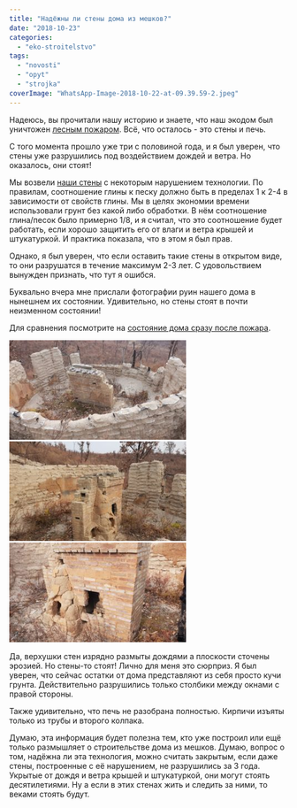 ```yaml
---
title: "Надёжны ли стены дома из мешков?"
date: "2018-10-23"
categories: 
  - "eko-stroitelstvo"
tags: 
  - "novosti"
  - "opyt"
  - "strojka"
coverImage: "WhatsApp-Image-2018-10-22-at-09.39.59-2.jpeg"
---
```


Надеюсь, вы прочитали нашу историю и знаете, что наш экодом был уничтожен [лесным пожаром](/fire/). Всё, что осталось - это стены и печь.

С того момента прошло уже три с половиной года, и я был уверен, что стены уже разрушились под воздействием дождей и ветра. Но оказалось, они стоят!

Мы возвели [наши стены](/stroim-iz-meshkov-s-gruntom/) с некоторым нарушением технологии. По правилам, соотношение глины к песку должно быть в пределах 1 к 2-4 в зависимости от свойств глины. Мы в целях экономии времени использовали грунт без какой либо обработки. В нём соотношение глина/песок было примерно 1/8, и я считал, что это соотношение будет работать, если хорошо защитить его от влаги и ветра крышей и штукатуркой. И практика показала, что в этом я был прав.

Однако, я был уверен, что если оставить такие стены в открытом виде, то они разрушатся в течение максимум 2-3 лет. С удовольствием вынужден признать, что тут я ошибся.

Буквально вчера мне прислали фотографии руин нашего дома в нынешнем их состоянии. Удивительно, но стены стоят в почти неизменном состоянии!

Для сравнения посмотрите на [состояние дома сразу после пожара](/fire/).

[![стены из мешков через 3 года](images/WhatsApp-Image-2018-10-22-at-09.39.59-2-320x180.jpeg)](/wp-content/uploads/WhatsApp-Image-2018-10-22-at-09.39.59-2.jpeg)[![стены из мешков через 3 года](images/WhatsApp-Image-2018-10-22-at-09.39.59-1-320x180.jpeg)](/wp-content/uploads/WhatsApp-Image-2018-10-22-at-09.39.59-1.jpeg)[![Вся чугунная фурнитура печи была выдернута мародёрами на следующий день после пожара](images/WhatsApp-Image-2018-10-22-at-09.40.00-320x180.jpeg)](/wp-content/uploads/WhatsApp-Image-2018-10-22-at-09.40.00.jpeg "Вся чугунная фурнитура печи была выдернута мародёрами на следующий день после пожара")

Да, верхушки стен изрядно размыты дождями а плоскости сточены эрозией. Но стены-то стоят! Лично для меня это сюрприз. Я был уверен, что сейчас остатки от дома представляют из себя просто кучи грунта. Действительно разрушились только столбики между окнами с правой стороны.

Также удивительно, что печь не разобрана полностью. Кирпичи изъяты только из трубы и второго колпака.

Думаю, эта информация будет полезна тем, кто уже построил или ещё только размышляет о строительстве дома из мешков. Думаю, вопрос о том, надёжна ли эта технология, можно считать закрытым, если даже стены, построенные с её нарушением, не разрушились за 3 года. Укрытые от дождя и ветра крышей и штукатуркой, они могут стоять десятилетиями. Ну а если в этих стенах жить и следить за ними, то веками стоять будут.
